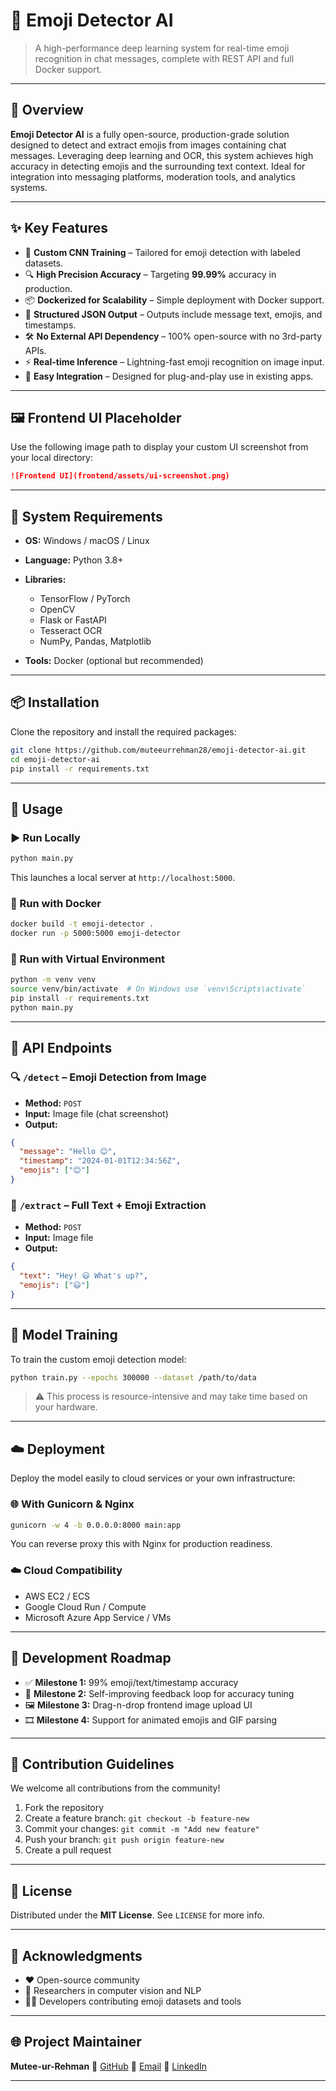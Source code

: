# 🧠 Emoji Detector AI

> A high-performance deep learning system for real-time emoji recognition in chat messages, complete with REST API and full Docker support.

---

## 🚀 Overview

**Emoji Detector AI** is a fully open-source, production-grade solution designed to detect and extract emojis from images containing chat messages. Leveraging deep learning and OCR, this system achieves high accuracy in detecting emojis and the surrounding text context. Ideal for integration into messaging platforms, moderation tools, and analytics systems.

---

## ✨ Key Features

* 🎯 **Custom CNN Training** – Tailored for emoji detection with labeled datasets.
* 🔍 **High Precision Accuracy** – Targeting **99.99%** accuracy in production.
* 📦 **Dockerized for Scalability** – Simple deployment with Docker support.
* 🧾 **Structured JSON Output** – Outputs include message text, emojis, and timestamps.
* 🛠️ **No External API Dependency** – 100% open-source with no 3rd-party APIs.
* ⚡ **Real-time Inference** – Lightning-fast emoji recognition on image input.
* 🔌 **Easy Integration** – Designed for plug-and-play use in existing apps.

---

## 🖼️ Frontend UI Placeholder

Use the following image path to display your custom UI screenshot from your local directory:

```markdown
![Frontend UI](frontend/assets/ui-screenshot.png)
```

---

## 🧰 System Requirements

* **OS:** Windows / macOS / Linux
* **Language:** Python 3.8+
* **Libraries:**

  * TensorFlow / PyTorch
  * OpenCV
  * Flask or FastAPI
  * Tesseract OCR
  * NumPy, Pandas, Matplotlib
* **Tools:** Docker (optional but recommended)

---

## 📦 Installation

Clone the repository and install the required packages:

```bash
git clone https://github.com/muteeurrehman28/emoji-detector-ai.git
cd emoji-detector-ai
pip install -r requirements.txt
```

---

## 🧪 Usage

### ▶️ Run Locally

```bash
python main.py
```

This launches a local server at `http://localhost:5000`.

### 🐳 Run with Docker

```bash
docker build -t emoji-detector .
docker run -p 5000:5000 emoji-detector
```

### 🧿 Run with Virtual Environment

```bash
python -m venv venv
source venv/bin/activate  # On Windows use `venv\Scripts\activate`
pip install -r requirements.txt
python main.py
```

---

## 📡 API Endpoints

### 🔍 `/detect` – Emoji Detection from Image

* **Method:** `POST`
* **Input:** Image file (chat screenshot)
* **Output:**

```json
{
  "message": "Hello 😊",
  "timestamp": "2024-01-01T12:34:56Z",
  "emojis": ["😊"]
}
```

### 🧾 `/extract` – Full Text + Emoji Extraction

* **Method:** `POST`
* **Input:** Image file
* **Output:**

```json
{
  "text": "Hey! 😃 What's up?",
  "emojis": ["😃"]
}
```

---

## 🧠 Model Training

To train the custom emoji detection model:

```bash
python train.py --epochs 300000 --dataset /path/to/data
```

> ⚠️ This process is resource-intensive and may take time based on your hardware.

---

## ☁️ Deployment

Deploy the model easily to cloud services or your own infrastructure:

### 🌐 With Gunicorn & Nginx

```bash
gunicorn -w 4 -b 0.0.0.0:8000 main:app
```

You can reverse proxy this with Nginx for production readiness.

### ☁️ Cloud Compatibility

* AWS EC2 / ECS
* Google Cloud Run / Compute
* Microsoft Azure App Service / VMs

---

## 📅 Development Roadmap

* ✅ **Milestone 1:** 99% emoji/text/timestamp accuracy
* 🔄 **Milestone 2:** Self-improving feedback loop for accuracy tuning
* 🖼️ **Milestone 3:** Drag-n-drop frontend image upload UI
* 🎞️ **Milestone 4:** Support for animated emojis and GIF parsing

---

## 🤝 Contribution Guidelines

We welcome all contributions from the community!

1. Fork the repository
2. Create a feature branch: `git checkout -b feature-new`
3. Commit your changes: `git commit -m "Add new feature"`
4. Push your branch: `git push origin feature-new`
5. Create a pull request

---

## 📄 License

Distributed under the **MIT License**. See `LICENSE` for more info.

---

## 🙏 Acknowledgments

* ❤️ Open-source community
* 🧠 Researchers in computer vision and NLP
* 👨‍💻 Developers contributing emoji datasets and tools

---

## 🌐 Project Maintainer

**Mutee-ur-Rehman**
🔗 [GitHub](https://github.com/muteeurrehman28)
📧 [Email](mailto:muteeurrehman28@gmail.com)
💼 [LinkedIn](https://www.linkedin.com/in/muteeurrehman28)

---
